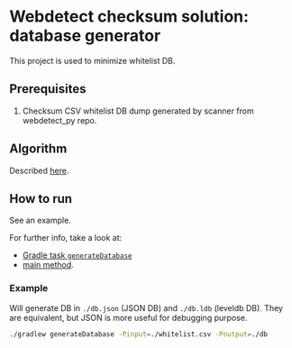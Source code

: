 # Webdetect checksum solution: database generator
This project is used to minimize whitelist DB.

## Prerequisites
1. Checksum CSV whitelist DB dump generated by scanner from webdetect_py repo.

## Algorithm
Described [here](src/main/kotlin/com/cloudlinux/webdetect/graph/GraphBasedSolution.kt).

## How to run
See an example.

For further info, take a look at:
- [Gradle task `generateDatabase`](build.gradle.kts) 
- [main method](src/main/kotlin/com/cloudlinux/webdetect/Application.kt).

### Example
Will generate DB in `./db.json` (JSON DB) and `./db.ldb` (leveldb DB). 
They are equivalent, but JSON is more useful for debugging purpose.
```sh
./gradlew generateDatabase -Pinput=./whitelist.csv -Poutput=./db
```
